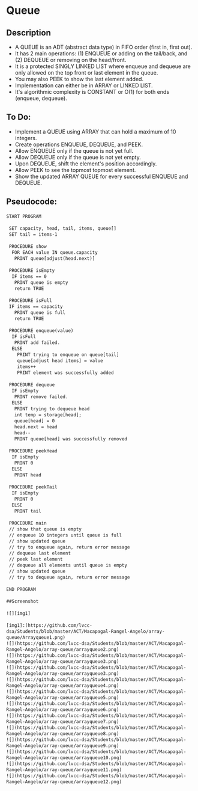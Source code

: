 Queue
=======================

## Description

 - A QUEUE is an ADT (abstract data type) in FIFO order (first in, first out).
 - It has 2 main operations: (1) ENQUEUE or adding on the tail/back, and (2) DEQUEUE or removing on the head/front.
 - It is a protected SINGLY LINKED LIST where enqueue and dequeue are only allowed on the top front or last element in the queue.
 - You may also PEEK to show the last element added.
 - Implementation can either be in ARRAY or LINKED LIST.
 - It's algorithmic complexity is CONSTANT or O(1) for both ends (enqueue, dequeue).

## To Do:

 - Implement a QUEUE using ARRAY that can hold a maximum of 10 integers.
 - Create operations ENQUEUE, DEQUEUE, and PEEK.
 - Allow ENQUEUE only if the queue is not yet full.
 - Allow DEQUEUE only if the queue is not yet empty.
 - Upon DEQUEUE, shift the element's position accordingly.
 - Allow PEEK to see the topmost topmost element.
 - Show the updated ARRAY QUEUE for every successful ENQUEUE and DEQUEUE.

## Pseudocode:

    START PROGRAM
    
     SET capacity, head, tail, items, queue[]
     SET tail = items-1
         
     PROCEDURE show
      FOR EACH value IN queue.capacity
       PRINT queue[adjust(head.next)]
    
     PROCEDURE isEmpty
      IF items == 0
       PRINT queue is empty
       return TRUE
    
     PROCEDURE isFull
     IF items == capacity
       PRINT queue is full
       return TRUE
    
     PROCEDURE enqueue(value)
      IF isFull
       PRINT add failed.
      ELSE        
        PRINT trying to enqueue on queue[tail]
        queue[adjust head items] = value
        items++
        PRINT element was successfully added
    
     PROCEDURE dequeue
      IF isEmpty
       PRINT remove failed.
      ELSE
       PRINT trying to dequeue head
       int temp = storage[head];
       queue[head] = 0
       head.next = head
       head--
       PRINT queue[head] was successfully removed
      
     PROCEDURE peekHead
      IF isEmpty
       PRINT 0
      ELSE 
       PRINT head
     
     PROCEDURE peekTail
      IF isEmpty
       PRINT 0
      ELSE 
       PRINT tail
    
     PROCEDURE main
     // show that queue is empty
     // enqueue 10 integers until queue is full
     // show updated queue
     // try to enqueue again, return error message
     // dequeue last element
     // peek last element
     // dequeue all elements until queue is empty
     // show updated queue
     // try to dequeue again, return error message
    
    END PROGRAM
    
    ##Screenshot
    
    ![][img1]
    
    [img1]:(https://github.com/lvcc-dsa/Students/blob/master/ACT/Macapagal-Rangel-Angelo/array-queue/Arrayqueue1.png)
    ![](https://github.com/lvcc-dsa/Students/blob/master/ACT/Macapagal-Rangel-Angelo/array-queue/arrayqueue2.png)
    ![](https://github.com/lvcc-dsa/Students/blob/master/ACT/Macapagal-Rangel-Angelo/array-queue/arrayqueue3.png)
    ![](https://github.com/lvcc-dsa/Students/blob/master/ACT/Macapagal-Rangel-Angelo/array-queue/arrayqueue3.png)
    ![](https://github.com/lvcc-dsa/Students/blob/master/ACT/Macapagal-Rangel-Angelo/array-queue/arrayqueue4.png)
    ![](https://github.com/lvcc-dsa/Students/blob/master/ACT/Macapagal-Rangel-Angelo/array-queue/arrayqueue5.png)
    ![](https://github.com/lvcc-dsa/Students/blob/master/ACT/Macapagal-Rangel-Angelo/array-queue/arrayqueue6.png)
    ![](https://github.com/lvcc-dsa/Students/blob/master/ACT/Macapagal-Rangel-Angelo/array-queue/arrayqueue7.png)
    ![](https://github.com/lvcc-dsa/Students/blob/master/ACT/Macapagal-Rangel-Angelo/array-queue/arrayqueue8.png)
    ![](https://github.com/lvcc-dsa/Students/blob/master/ACT/Macapagal-Rangel-Angelo/array-queue/arrayqueue9.png)
    ![](https://github.com/lvcc-dsa/Students/blob/master/ACT/Macapagal-Rangel-Angelo/array-queue/arrayqueue10.png)
    ![](https://github.com/lvcc-dsa/Students/blob/master/ACT/Macapagal-Rangel-Angelo/array-queue/arrayqueue11.png)
    ![](https://github.com/lvcc-dsa/Students/blob/master/ACT/Macapagal-Rangel-Angelo/array-queue/arrayqueue12.png)
       
       
       
